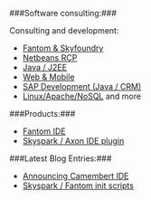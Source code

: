 ###Software consulting:###

Consulting and development:

- [Fantom & Skyfoundry](skyfoundry)
- [Netbeans RCP](netbeans_rcp)
- [Java / J2EE](j2ee)
- [Web & Mobile](webdev)
- [SAP Development (Java / CRM)](sap)
- [Linux/Apache/NoSQL](lamp) and more

###Products:###

- [Fantom IDE](Camembert)
- [Skyspark / Axon IDE plugin](axon_plugin)

###Latest Blog Entries:###

- [Announcing Camembert IDE](blog#12_11_12_announcing_camembert)
- [Skyspark / Fantom init scripts](blog#12_26_12_skyspark_fantom_mac_linux_startup_scripts)